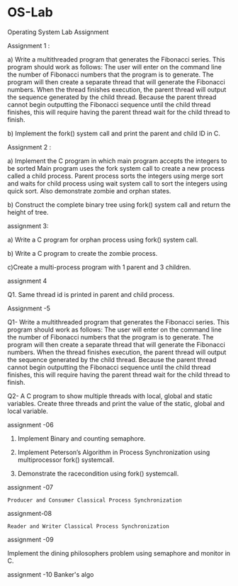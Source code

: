 # OS-Lab
Operating  System Lab Assignment


Assignment 1 :

a) Write a multithreaded program that generates the Fibonacci series. This program should work as follows: The user will enter on the command line the number of Fibonacci numbers that the program is to generate. The program will then create a separate thread that will generate the Fibonacci numbers. When the thread finishes execution, the parent thread will output the sequence generated by the child thread. Because the parent thread cannot begin outputting the Fibonacci sequence until the child thread finishes, this will require having the parent thread wait for the child thread to finish.

b) Implement the fork() system call and print the parent and child ID in C.

Assignment 2 :

a) Implement the C program in which main program accepts the integers to be sorted Main program uses the fork system call to create a new process called a child process. Parent process sorts the integers using merge sort and waits for child process using wait system call to sort the integers using quick sort. Also demonstrate zombie and orphan states.

b) Construct the complete binary tree using fork() system call and return the height of tree.

assignment 3:


 a) Write a C program for orphan process using fork() system call.
 
 b) Write a C program to create the zombie process.
 
 c)Create a multi-process program with 1 parent and 3 children.
 
 
 
 assignment 4
 
 Q1. Same thread id is printed in parent and child process.
    
 
 
 Assignment -5 
 
 
Q1- Write a multithreaded program that generates the Fibonacci series. This program should work as follows: The user will enter on the command line the number of Fibonacci    numbers that the program is to generate. The program will then create a separate thread that will generate the Fibonacci numbers. When the thread finishes execution, the parent thread will output the sequence generated by the child thread. Because the parent thread cannot begin outputting the Fibonacci sequence until the child thread finishes, this will require having the parent thread wait for the child thread to finish. 
 
Q2- A C program to show multiple threads with local, global and static variables. Create three threads and print the value of the static, global and local variable. 

assignment -06
  1. Implement Binary and counting semaphore.
  
  2. Implement Peterson’s Algorithm in Process Synchronization using multiprocessor fork() systemcall.
  
  3. Demonstrate the racecondition using fork() systemcall.


assignment -07

    Producer and Consumer Classical Process Synchronization 
    
assignment-08

    Reader and Writer Classical Process Synchronization


assignment -09

  Implement the dining philosophers problem using semaphore and monitor in C. 
  
assignment -10
     Banker's algo
  
  
  
  
